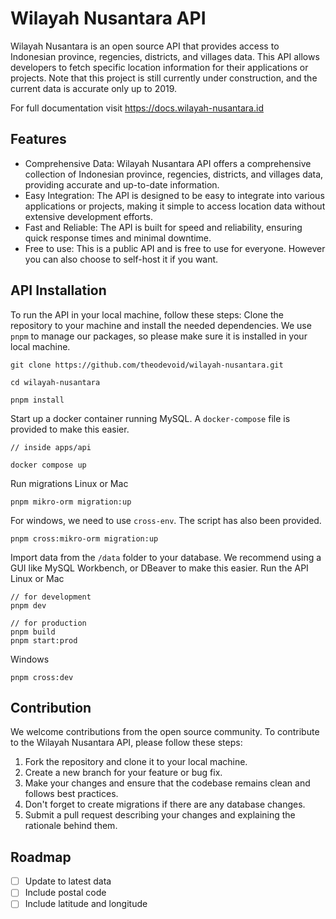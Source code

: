 # Wilayah Nusantara API
Wilayah Nusantara is an open source API that provides access to Indonesian province, regencies, districts, and villages data. This API allows developers to fetch specific location information for their applications or projects. Note that this project is still currently under construction, and the current data is accurate only up to 2019. 

For full documentation visit https://docs.wilayah-nusantara.id

## Features
- Comprehensive Data: Wilayah Nusantara API offers a comprehensive collection of Indonesian province, regencies, districts, and villages data, providing accurate and up-to-date information.
- Easy Integration: The API is designed to be easy to integrate into various applications or projects, making it simple to access location data without extensive development efforts.
- Fast and Reliable: The API is built for speed and reliability, ensuring quick response times and minimal downtime.
- Free to use: This is a public API and is free to use for everyone. However you can also choose to self-host it if you want.

## API Installation
To run the API in your local machine, follow these steps:
Clone the repository to your machine and install the needed dependencies. We use `pnpm` to manage our packages, so please make sure it is installed in your local machine.
```
git clone https://github.com/theodevoid/wilayah-nusantara.git

cd wilayah-nusantara

pnpm install
```
Start up a docker container running MySQL. A `docker-compose` file is provided to make this easier.
```
// inside apps/api

docker compose up
```
Run migrations
Linux or Mac
```
pnpm mikro-orm migration:up
```

For windows, we need to use `cross-env`. The script has also been provided.
```
pnpm cross:mikro-orm migration:up
```
Import data from the `/data` folder to your database. We recommend using a GUI like MySQL Workbench, or DBeaver to make this easier.
Run the API
Linux or Mac
```
// for development
pnpm dev

// for production
pnpm build
pnpm start:prod
```
Windows
```
pnpm cross:dev
```

## Contribution
We welcome contributions from the open source community. To contribute to the Wilayah Nusantara API, please follow these steps:

1. Fork the repository and clone it to your local machine.
2. Create a new branch for your feature or bug fix.
3. Make your changes and ensure that the codebase remains clean and follows best practices.
4. Don't forget to create migrations if there are any database changes.
5. Submit a pull request describing your changes and explaining the rationale behind them.

## Roadmap
- [ ] Update to latest data
- [ ] Include postal code
- [ ] Include latitude and longitude
